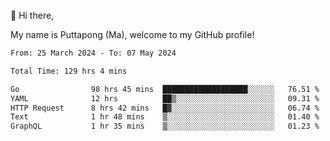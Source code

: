 👋 Hi there,

My name is Puttapong (Ma), welcome to my GitHub profile!

<!--START_SECTION:waka-->

```txt
From: 25 March 2024 - To: 07 May 2024

Total Time: 129 hrs 4 mins

Go                98 hrs 45 mins  ███████████████████░░░░░░   76.51 %
YAML              12 hrs          ██▒░░░░░░░░░░░░░░░░░░░░░░   09.31 %
HTTP Request      8 hrs 42 mins   █▓░░░░░░░░░░░░░░░░░░░░░░░   06.74 %
Text              1 hr 48 mins    ▒░░░░░░░░░░░░░░░░░░░░░░░░   01.40 %
GraphQL           1 hr 35 mins    ▒░░░░░░░░░░░░░░░░░░░░░░░░   01.23 %
```

<!--END_SECTION:waka-->
